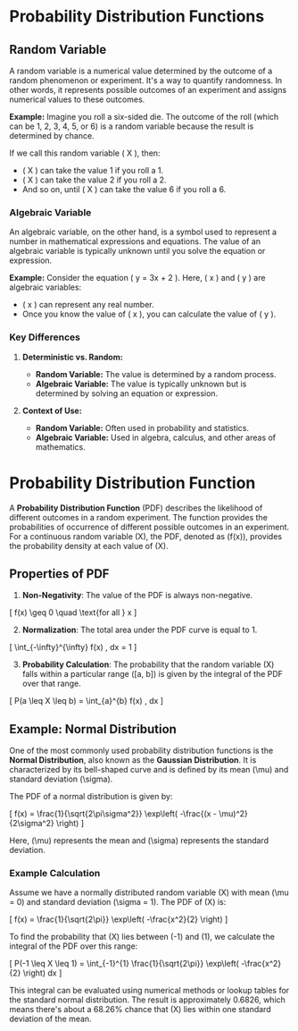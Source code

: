 # Probability Distribution Functions

## Random Variable
A random variable is a numerical value determined by the outcome of a random phenomenon or experiment. It's a way to quantify randomness. In other words, it represents possible outcomes of an experiment and assigns numerical values to these outcomes.

**Example:**
Imagine you roll a six-sided die. The outcome of the roll (which can be 1, 2, 3, 4, 5, or 6) is a random variable because the result is determined by chance.

If we call this random variable \( X \), then:
- \( X \) can take the value 1 if you roll a 1.
- \( X \) can take the value 2 if you roll a 2.
- And so on, until \( X \) can take the value 6 if you roll a 6.

### Algebraic Variable
An algebraic variable, on the other hand, is a symbol used to represent a number in mathematical expressions and equations. The value of an algebraic variable is typically unknown until you solve the equation or expression.

**Example:**
Consider the equation \( y = 3x + 2 \). Here, \( x \) and \( y \) are algebraic variables:
- \( x \) can represent any real number.
- Once you know the value of \( x \), you can calculate the value of \( y \).

### Key Differences
1. **Deterministic vs. Random:** 
   - **Random Variable:** The value is determined by a random process.
   - **Algebraic Variable:** The value is typically unknown but is determined by solving an equation or expression.

2. **Context of Use:**
   - **Random Variable:** Often used in probability and statistics.
   - **Algebraic Variable:** Used in algebra, calculus, and other areas of mathematics.

# Probability Distribution Function

A **Probability Distribution Function** (PDF) describes the likelihood of different outcomes in a random experiment. The function provides the probabilities of occurrence of different possible outcomes in an experiment. For a continuous random variable \(X\), the PDF, denoted as \(f(x)\), provides the probability density at each value of \(X\).

## Properties of PDF

1. **Non-Negativity**: The value of the PDF is always non-negative.
   

\[
   f(x) \geq 0 \quad \text{for all } x
   \]



2. **Normalization**: The total area under the PDF curve is equal to 1.
   

\[
   \int_{-\infty}^{\infty} f(x) \, dx = 1
   \]



3. **Probability Calculation**: The probability that the random variable \(X\) falls within a particular range \([a, b]\) is given by the integral of the PDF over that range.
   

\[
   P(a \leq X \leq b) = \int_{a}^{b} f(x) \, dx
   \]



## Example: Normal Distribution

One of the most commonly used probability distribution functions is the **Normal Distribution**, also known as the **Gaussian Distribution**. It is characterized by its bell-shaped curve and is defined by its mean \(\mu\) and standard deviation \(\sigma\).

The PDF of a normal distribution is given by:


\[
f(x) = \frac{1}{\sqrt{2\pi\sigma^2}} \exp\left( -\frac{(x - \mu)^2}{2\sigma^2} \right)
\]



Here, \(\mu\) represents the mean and \(\sigma\) represents the standard deviation.

### Example Calculation

Assume we have a normally distributed random variable \(X\) with mean \(\mu = 0\) and standard deviation \(\sigma = 1\). The PDF of \(X\) is:



\[
f(x) = \frac{1}{\sqrt{2\pi}} \exp\left( -\frac{x^2}{2} \right)
\]



To find the probability that \(X\) lies between \(-1\) and \(1\), we calculate the integral of the PDF over this range:



\[
P(-1 \leq X \leq 1) = \int_{-1}^{1} \frac{1}{\sqrt{2\pi}} \exp\left( -\frac{x^2}{2} \right) dx
\]



This integral can be evaluated using numerical methods or lookup tables for the standard normal distribution. The result is approximately 0.6826, which means there's about a 68.26% chance that \(X\) lies within one standard deviation of the mean.


